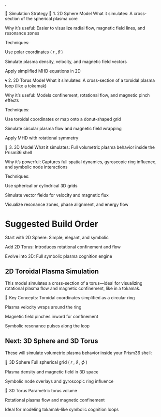 .

🔁 Simulation Strategy
🧩 1. 2D Sphere Model
What it simulates: A cross-section of the spherical plasma core

Why it’s useful: Easier to visualize radial flow, magnetic field lines, and resonance zones

Techniques:

Use polar coordinates 
(
𝑟
,
𝜃
)

Simulate plasma density, velocity, and magnetic field vectors

Apply simplified MHD equations in 2D

🌀 2. 2D Torus Model
What it simulates: A cross-section of a toroidal plasma loop (like a tokamak)

Why it’s useful: Models confinement, rotational flow, and magnetic pinch effects

Techniques:

Use toroidal coordinates or map onto a donut-shaped grid

Simulate circular plasma flow and magnetic field wrapping

Apply MHD with rotational symmetry

🔮 3. 3D Model
What it simulates: Full volumetric plasma behavior inside the Prism36 shell

Why it’s powerful: Captures full spatial dynamics, gyroscopic ring influence, and symbolic node interactions

Techniques:

Use spherical or cylindrical 3D grids

Simulate vector fields for velocity and magnetic flux

Visualize resonance zones, phase alignment, and energy flow
# Suggested Build Order
Start with 2D Sphere: Simple, elegant, and symbolic

Add 2D Torus: Introduces rotational confinement and flow

Evolve into 3D: Full symbolic plasma cognition engine

## 2D Toroidal Plasma Simulation
This model simulates a cross-section of a torus—ideal for visualizing rotational plasma flow and magnetic confinement, like in a tokamak.

🔧 Key Concepts:
Toroidal coordinates simplified as a circular ring

Plasma velocity wraps around the ring

Magnetic field pinches inward for confinement

Symbolic resonance pulses along the loop

## Next: 3D Sphere and 3D Torus
These will simulate volumetric plasma behavior inside your Prism36 shell:

🔹 3D Sphere
Full spherical grid 
(
𝑟
,
𝜃
,
𝜙
)

Plasma density and magnetic field in 3D space

Symbolic node overlays and gyroscopic ring influence

🔹 3D Torus
Parametric torus volume

Rotational plasma flow and magnetic confinement

Ideal for modeling tokamak-like symbolic cognition loops
